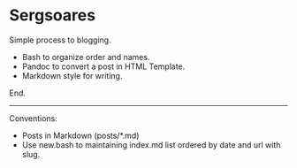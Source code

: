 # Sergsoares

Simple process to blogging.

* Bash to organize order and names.
* Pandoc to convert a post in HTML Template.
* Markdown style for writing.

End.

- - - 

Conventions:

- Posts in Markdown (posts/*.md)
- Use new.bash to maintaining index.md list ordered by date and url with slug.